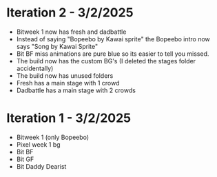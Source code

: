 # Iteration 2 - 3/2/2025
- Bitweek 1 now has fresh and dadbattle
- Instead of saying "Bopeebo by Kawai sprite" the Bopeebo intro now says "Song by Kawai Sprite"
- Bit BF miss animations are pure blue so its easier to tell you missed.
- The build now has the custom BG's (I deleted the stages folder accidentally)
- The build now has unused folders
- Fresh has a main stage with 1 crowd
- Dadbattle has a main stage with 2 crowds

# Iteration 1 - 3/2/2025
- Bitweek 1 (only Bopeebo)
- Pixel week 1 bg
- Bit BF
- Bit GF
- Bit Daddy Dearist